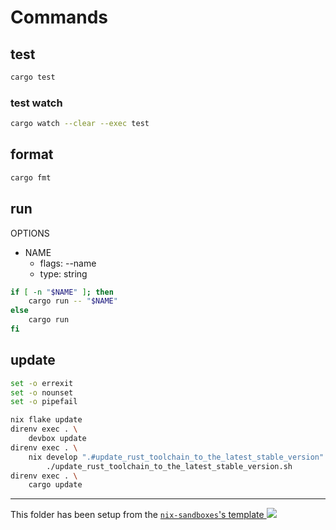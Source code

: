 # Commands

## test

```sh
cargo test
```

### test watch

```sh
cargo watch --clear --exec test
```

## format

```sh
cargo fmt
```

## run

OPTIONS

- NAME
  - flags: --name
  - type: string

```sh
if [ -n "$NAME" ]; then
    cargo run -- "$NAME"
else
    cargo run
fi
```

## update

```bash
set -o errexit
set -o nounset
set -o pipefail

nix flake update
direnv exec . \
    devbox update
direnv exec . \
    nix develop ".#update_rust_toolchain_to_the_latest_stable_version" --command \
        ./update_rust_toolchain_to_the_latest_stable_version.sh
direnv exec . \
    cargo update
```

---

<!-- markdownlint-disable-next-line MD039 MD045 -->
This folder has been setup from the [`nix-sandboxes`'s template ![](https://img.shields.io/gitlab/stars/pinage404/nix-sandboxes?style=social)](https://gitlab.com/pinage404/nix-sandboxes)
